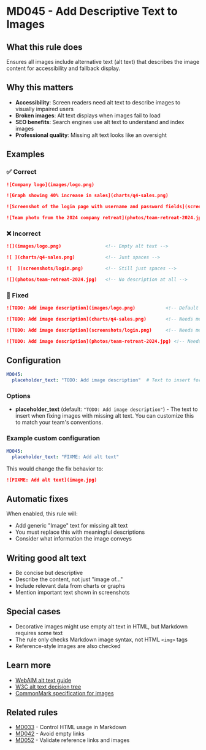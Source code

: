 # MD045 - Add Descriptive Text to Images

## What this rule does

Ensures all images include alternative text (alt text) that describes the image content for accessibility and fallback display.

## Why this matters

- **Accessibility**: Screen readers need alt text to describe images to visually impaired users
- **Broken images**: Alt text displays when images fail to load
- **SEO benefits**: Search engines use alt text to understand and index images
- **Professional quality**: Missing alt text looks like an oversight

## Examples

### ✅ Correct

```markdown
![Company logo](images/logo.png)

![Graph showing 40% increase in sales](charts/q4-sales.png)

![Screenshot of the login page with username and password fields](screenshots/login.png)

![Team photo from the 2024 company retreat](photos/team-retreat-2024.jpg)
```

### ❌ Incorrect  

```markdown
![](images/logo.png)                <!-- Empty alt text -->

![ ](charts/q4-sales.png)           <!-- Just spaces -->

![  ](screenshots/login.png)        <!-- Still just spaces -->

![](photos/team-retreat-2024.jpg)   <!-- No description at all -->
```

### 🔧 Fixed

```markdown
![TODO: Add image description](images/logo.png)           <!-- Default placeholder added -->

![TODO: Add image description](charts/q4-sales.png)       <!-- Needs meaningful description -->

![TODO: Add image description](screenshots/login.png)     <!-- Needs meaningful description -->

![TODO: Add image description](photos/team-retreat-2024.jpg) <!-- Needs meaningful description -->
```

## Configuration

```yaml
MD045:
  placeholder_text: "TODO: Add image description"  # Text to insert for missing alt text
```

### Options

- **placeholder_text** (default: `"TODO: Add image description"`) - The text to insert when fixing images with missing alt text. You can customize this to match your team's conventions.

### Example custom configuration

```yaml
MD045:
  placeholder_text: "FIXME: Add alt text"
```

This would change the fix behavior to:

```markdown
![FIXME: Add alt text](image.jpg)
```

## Automatic fixes

When enabled, this rule will:

- Add generic "Image" text for missing alt text
- You must replace this with meaningful descriptions
- Consider what information the image conveys

## Writing good alt text

- Be concise but descriptive
- Describe the content, not just "image of..."
- Include relevant data from charts or graphs
- Mention important text shown in screenshots

## Special cases

- Decorative images might use empty alt text in HTML, but Markdown requires some text
- The rule only checks Markdown image syntax, not HTML `<img>` tags
- Reference-style images are also checked

## Learn more

- [WebAIM alt text guide](https://webaim.org/techniques/alttext/)
- [W3C alt text decision tree](https://www.w3.org/WAI/tutorials/images/decision-tree/)
- [CommonMark specification for images](https://spec.commonmark.org/0.31.2/#images)

## Related rules

- [MD033](md033.md) - Control HTML usage in Markdown
- [MD042](md042.md) - Avoid empty links
- [MD052](md052.md) - Validate reference links and images
